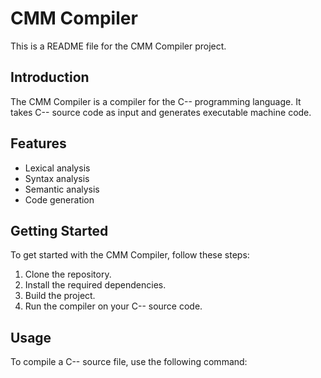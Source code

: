 # CMM Compiler

This is a README file for the CMM Compiler project.

## Introduction

The CMM Compiler is a compiler for the C-- programming language. It takes C-- source code as input and generates executable machine code.

## Features

- Lexical analysis
- Syntax analysis
- Semantic analysis
- Code generation

## Getting Started

To get started with the CMM Compiler, follow these steps:

1. Clone the repository.
2. Install the required dependencies.
3. Build the project.
4. Run the compiler on your C-- source code.

## Usage

To compile a C-- source file, use the following command:
